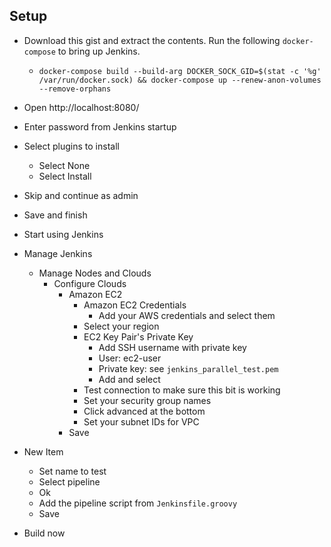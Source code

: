 Setup
-----

- Download this gist and extract the contents.  Run the following `docker-compose` to bring up Jenkins.
  - `
docker-compose build --build-arg DOCKER_SOCK_GID=$(stat -c '%g' /var/run/docker.sock) && docker-compose up --renew-anon-volumes --remove-orphans
`

- Open http://localhost:8080/
- Enter password from Jenkins startup
- Select plugins to install
  - Select None
  - Select Install
- Skip and continue as admin
- Save and finish
- Start using Jenkins
- Manage Jenkins
  - Manage Nodes and Clouds
    - Configure Clouds
      - Amazon EC2
        - Amazon EC2 Credentials
          - Add your AWS credentials and select them
        - Select your region
        - EC2 Key Pair's Private Key
          - Add SSH username with private key
          - User: ec2-user
          - Private key: see `jenkins_parallel_test.pem`
          - Add and select
        - Test connection to make sure this bit is working
        - Set your security group names
        - Click advanced at the bottom
        - Set your subnet IDs for VPC
      - Save
- New Item
  - Set name to test
  - Select pipeline
  - Ok
  - Add the pipeline script from `Jenkinsfile.groovy`
  - Save
- Build now
